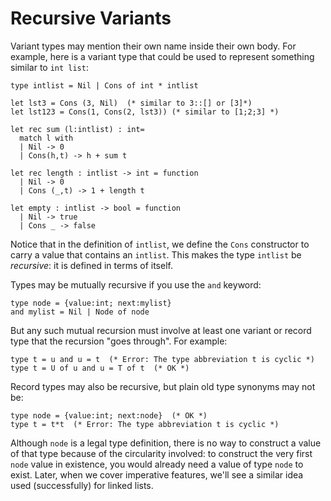 # Recursive Variants

Variant types may mention their own name inside their own body.
For example, here is a variant type that could be used to represent
something similar to `int list`:
```
type intlist = Nil | Cons of int * intlist

let lst3 = Cons (3, Nil)  (* similar to 3::[] or [3]*)
let lst123 = Cons(1, Cons(2, lst3)) (* similar to [1;2;3] *)

let rec sum (l:intlist) : int=
  match l with
  | Nil -> 0
  | Cons(h,t) -> h + sum t

let rec length : intlist -> int = function
  | Nil -> 0
  | Cons (_,t) -> 1 + length t

let empty : intlist -> bool = function
  | Nil -> true
  | Cons _ -> false
```
Notice that in the definition of `intlist`, we define the `Cons`
constructor to carry a value that contains an `intlist`.  This makes
the type `intlist` be *recursive*: it is defined in terms of itself.

Types may be mutually recursive if you use the `and` keyword:
```
type node = {value:int; next:mylist}
and mylist = Nil | Node of node
```
But any such mutual recursion must involve at least one variant or record type
that the recursion "goes through".  For example:
```
type t = u and u = t  (* Error: The type abbreviation t is cyclic *)
type t = U of u and u = T of t  (* OK *)
```

Record types may also be recursive, but plain old type synonyms may not be:
```
type node = {value:int; next:node}  (* OK *)
type t = t*t  (* Error: The type abbreviation t is cyclic *)
```
Although `node` is a legal type definition, there is no way to construct a value
of that type because of the circularity involved:  to construct the very first
`node` value in existence, you would already need a value of type `node` to exist.
Later, when we cover imperative features, we'll see a similar idea used (successfully)
for linked lists.
